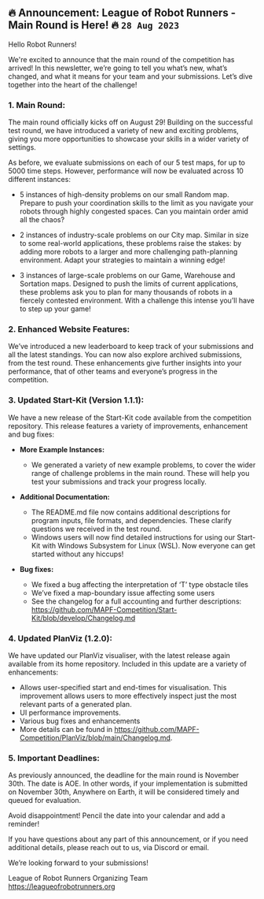 ## 🔥 Announcement: League of Robot Runners - Main Round is Here! 🔥 `28 Aug 2023`

Hello Robot Runners!

We're excited to announce that the main round of the competition has arrived! In this newsletter, we’re going to tell you what’s new, what’s changed, and what it means for your team and your submissions. Let’s dive together into the heart of the challenge!

### 1. Main Round: 
The main round officially kicks off on August 29! Building on the successful test round, we have introduced a variety of new and exciting problems, giving you more opportunities to showcase your skills in a wider variety of settings.

As before, we evaluate submissions on each of our 5 test maps, for up to 5000 time steps. However, performance will now be evaluated across 10 different instances:


- 5 instances of high-density problems on our small Random map. Prepare to push your coordination skills to the limit as you navigate your robots through highly congested spaces. Can you maintain order amid all the chaos?


- 2 instances of industry-scale problems on our City map. Similar in size to some real-world applications, these problems raise the stakes: by adding more robots to a larger and more challenging path-planning environment. Adapt your strategies to maintain a winning edge!


- 3 instances of large-scale problems on our Game, Warehouse and Sortation maps. Designed to push the limits of current applications, these problems ask you to plan for many thousands of robots in a fiercely contested environment. With a challenge this intense you’ll have to step up your game!

### 2. Enhanced Website Features: 
We’ve introduced a new leaderboard to keep track of your submissions and all the latest standings. You can now also explore archived submissions, from the test round. These enhancements give further insights into your performance, that of other teams and everyone’s progress in the competition.

### 3. Updated Start-Kit (Version 1.1.1): 
We have a new release of the Start-Kit code available from the competition repository. This release features a variety of improvements, enhancement and bug fixes:


- **More Example Instances:**
  - We generated a variety of new example problems, to cover the wider range of challenge problems in the main round. These will help you test your submissions and track your progress locally.

- **Additional Documentation:**
  - The README.md file now contains additional descriptions for program inputs, file formats, and dependencies. These clarify questions we received in the test round.
  - Windows users will now find detailed instructions for using our Start-Kit with Windows Subsystem for Linux (WSL).  Now everyone can get started without any hiccups!

- **Bug fixes:**
  - We fixed a bug affecting the interpretation of ‘T’ type obstacle tiles
  - We’ve fixed a map-boundary issue affecting some users
  - See the changelog for a full accounting and further descriptions:
https://github.com/MAPF-Competition/Start-Kit/blob/develop/Changelog.md

### 4. Updated PlanViz (1.2.0):
We have updated our PlanViz visualiser, with the latest release again available from its home repository. Included in this update are a variety of enhancements:

- Allows user-specified start and end-times for visualisation. This improvement allows users to more effectively inspect just the most relevant parts of a generated plan.
- UI performance improvements. 
- Various bug fixes and enhancements
- More details can be found in https://github.com/MAPF-Competition/PlanViz/blob/main/Changelog.md.

### 5. Important Deadlines:

As previously announced, the deadline for the main round is November 30th. The date is AOE. In other words, if your implementation is submitted on November 30th, Anywhere on Earth, it will be considered timely and queued for evaluation.
 
Avoid disappointment! Pencil the date into your calendar and add a reminder!

If you have questions about any part of this announcement, or if you need additional details, please reach out to us, via Discord or email.

We’re looking forward to your submissions!

League of Robot Runners Organizing Team
https://leagueofrobotrunners.org

